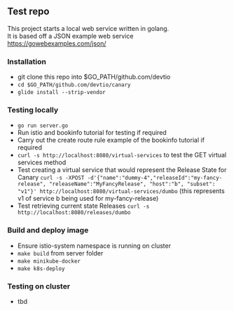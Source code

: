 ## Test repo

This project starts a local web service written in golang.  
It is based off a JSON example web service https://gowebexamples.com/json/

### Installation

- git clone this repo into $GO_PATH/github.com/devtio
- `cd $GO_PATH/github.com/devtio/canary`
- `glide install --strip-vendor`

### Testing locally
- `go run server.go`
- Run istio and bookinfo tutorial for testing if required
- Carry out the create route rule example of the bookinfo tutorial if required
- `curl -s http://localhost:8080/virtual-services` to test the GET virtual services method
- Test creating a virtual service that would represent the Release State for Canary `curl -s -XPOST -d'{"name":"dummy-4","releaseId":"my-fancy-release", "releaseName":"MyFancyRelease", "host":"b", "subset": "v1"}' http://localhost:8080/virtual-services/dumbo` (this represents v1 of service b being used for my-fancy-release)
- Test retrieving current state Releases `curl -s http://localhost:8080/releases/dumbo`

### Build and deploy image
- Ensure istio-system namespace is running on cluster
- `make build` from server folder
- `make minikube-docker` 
- `make k8s-deploy`

### Testing on cluster
- tbd 